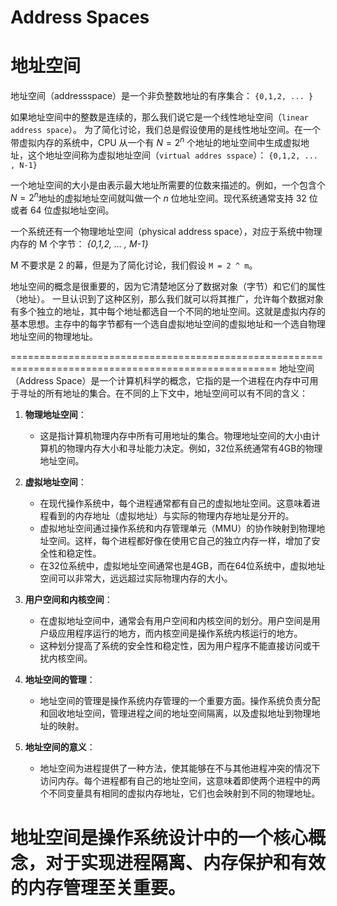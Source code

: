 # Address Spaces
# 地址空间

地址空间（addressspace）是一个非负整数地址的有序集合：
`{0,1,2, ... }`

如果地址空间中的整数是连续的，那么我们说它是一个线性地址空间（`linear address space`）。
为了简化讨论，我们总是假设使用的是线性地址空间。在一个带虚拟内存的系统中，CPU 从一个有 $N = 2^n$ 个地址的地址空间中生成虚拟地址，这个地址空间称为虚拟地址空间（`virtual addres sspace`）：
`{0,1,2, ... , N-1}`

一个地址空间的大小是由表示最大地址所需要的位数来描述的。例如，一个包含个$N = 2^n$地址的虚拟地址空间就叫做一个 *n* 位地址空间。现代系统通常支持 32 位或者 64 位虚拟地址空间。

一个系统还有一个物理地址空间（physical address space），对应于系统中物理内存的 M 个字节：
*{0,1,2, ... , M-1}*

M 不要求是 2 的幕，但是为了简化讨论，我们假设 `M = 2 ^ m`。

地址空间的概念是很重要的，因为它清楚地区分了数据对象（字节）和它们的属性（地址）。
一旦认识到了这种区别，那么我们就可以将其推广，允许每个数据对象有多个独立的地址，其中每个地址都选自一个不同的地址空间。这就是虚拟内存的基本思想。主存中的每字节都有一个选自虚拟地址空间的虚拟地址和一个选自物理地址空间的物理地址。

====================================================================================================
地址空间（Address Space）是一个计算机科学的概念，它指的是一个进程在内存中可用于寻址的所有地址的集合。在不同的上下文中，地址空间可以有不同的含义：

1. **物理地址空间**：
   - 这是指计算机物理内存中所有可用地址的集合。物理地址空间的大小由计算机的物理内存大小和寻址能力决定。例如，32位系统通常有4GB的物理地址空间。

2. **虚拟地址空间**：
   - 在现代操作系统中，每个进程通常都有自己的虚拟地址空间。这意味着进程看到的内存地址（虚拟地址）与实际的物理内存地址是分开的。
   - 虚拟地址空间通过操作系统和内存管理单元（MMU）的协作映射到物理地址空间。这样，每个进程都好像在使用它自己的独立内存一样，增加了安全性和稳定性。
   - 在32位系统中，虚拟地址空间通常也是4GB，而在64位系统中，虚拟地址空间可以非常大，远远超过实际物理内存的大小。

3. **用户空间和内核空间**：
   - 在虚拟地址空间中，通常会有用户空间和内核空间的划分。用户空间是用户级应用程序运行的地方，而内核空间是操作系统内核运行的地方。
   - 这种划分提高了系统的安全性和稳定性，因为用户程序不能直接访问或干扰内核空间。

4. **地址空间的管理**：
   - 地址空间的管理是操作系统内存管理的一个重要方面。操作系统负责分配和回收地址空间，管理进程之间的地址空间隔离，以及虚拟地址到物理地址的映射。

5. **地址空间的意义**：
   - 地址空间为进程提供了一种方法，使其能够在不与其他进程冲突的情况下访问内存。每个进程都有自己的地址空间，这意味着即使两个进程中的两个不同变量具有相同的虚拟内存地址，它们也会映射到不同的物理地址。

地址空间是操作系统设计中的一个核心概念，对于实现进程隔离、内存保护和有效的内存管理至关重要。
====================================================================================================